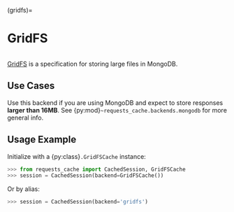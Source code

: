 (gridfs)=
# GridFS
```{image} ../../_static/mongodb.png
```

[GridFS](https://docs.mongodb.com/manual/core/gridfs/) is a specification for storing large files
in MongoDB.

## Use Cases
Use this backend if you are using MongoDB and expect to store responses **larger than 16MB**. See
{py:mod}`~requests_cache.backends.mongodb` for more general info.

## Usage Example
Initialize with a {py:class}`.GridFSCache` instance:
```python
>>> from requests_cache import CachedSession, GridFSCache
>>> session = CachedSession(backend=GridFSCache())
```

Or by alias:
```python
>>> session = CachedSession(backend='gridfs')
```
